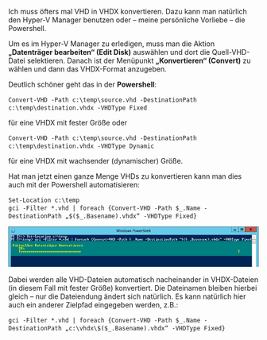 Ich muss öfters mal VHD in VHDX konvertieren. Dazu kann man natürlich den Hyper-V Manager benutzen oder – meine persönliche Vorliebe – die Powershell.

Um es im Hyper-V Manager zu erledigen, muss man die Aktion **„Datenträger bearbeiten“ (Edit Disk)** auswählen und dort die Quell-VHD-Datei selektieren. Danach ist der Menüpunkt **„Konvertieren“ (Convert)** zu wählen und dann das VHDX-Format anzugeben.

Deutlich schöner geht das in der **Powershell**:

```console
Convert-VHD -Path c:\temp\source.vhd -DestinationPath c:\temp\destination.vhdx -VHDType Fixed
```

für eine VHDX mit fester Größe oder

```console
Convert-VHD -Path c:\temp\source.vhd -DestinationPath c:\temp\destination.vhdx -VHDType Dynamic
```

für eine VHDX mit wachsender (dynamischer) Größe.

Hat man jetzt einen ganze Menge VHDs zu konvertieren kann man dies auch mit der Powershell automatisieren:

```console
Set-Location c:\temp
gci -Filter *.vhd | foreach {Convert-VHD -Path $_.Name -DestinationPath „$($_.Basename).vhdx“ -VHDType Fixed}
```

![vhd to vhdx](https://github.com/friedlandreas/Guides/blob/43eda2dccde3ac8eae32af8b1b2ff33c3d7d0a06/images/vhdtovhdx.png)

Dabei werden alle VHD-Dateien automatisch nacheinander in VHDX-Dateien (in diesem Fall mit fester Größe) konvertiert. Die Dateinamen bleiben hierbei gleich – nur die Dateiendung ändert sich natürlich. Es kann natürlich hier auch ein anderer Zielpfad eingegeben werden, z.B.:

```console
gci -Filter *.vhd | foreach {Convert-VHD -Path $_.Name -DestinationPath „c:\vhdx\$($_.Basename).vhdx“ -VHDType Fixed}
```
